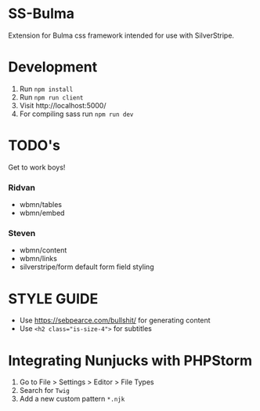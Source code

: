 # SS-Bulma
Extension for Bulma css framework intended for use with SilverStripe.

# Development
1. Run `npm install`
2. Run `npm run client`
3. Visit http://localhost:5000/
4. For compiling sass run `npm run dev`

# TODO's
Get to work boys!

### Ridvan
* wbmn/tables
* wbmn/embed

### Steven
* wbmn/content
* wbmn/links
* silverstripe/form default form field styling

# STYLE GUIDE
* Use https://sebpearce.com/bullshit/ for generating content
* Use `<h2 class="is-size-4">` for subtitles

# Integrating Nunjucks with PHPStorm
1. Go to File > Settings > Editor > File Types
2. Search for `Twig`
3. Add a new custom pattern `*.njk`
